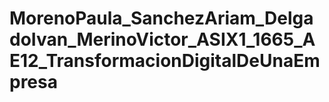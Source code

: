 # MorenoPaula_SanchezAriam_DelgadoIvan_MerinoVictor_ASIX1_1665_AE12_TransformacionDigitalDeUnaEmpresa